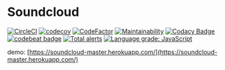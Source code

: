# Soundcloud

[![CircleCI](https://circleci.com/gh/Jimmysh/soundcloud/tree/master.svg?style=svg)](https://circleci.com/gh/Jimmysh/soundcloud/tree/master)
[![codecov](https://codecov.io/gh/Jimmysh/soundcloud/branch/master/graph/badge.svg?token=V53R84BX4P)](https://codecov.io/gh/Jimmysh/soundcloud)
[![CodeFactor](https://www.codefactor.io/repository/github/jimmysh/soundcloud/badge)](https://www.codefactor.io/repository/github/jimmysh/soundcloud)
[![Maintainability](https://api.codeclimate.com/v1/badges/66d7cf271aeeb463cb8d/maintainability)](https://codeclimate.com/github/Jimmysh/soundcloud/maintainability)
[![Codacy Badge](https://app.codacy.com/project/badge/Grade/c0175401511b4760891f358e0170763c)](https://www.codacy.com/gh/Jimmysh/soundcloud/dashboard?utm_source=github.com&utm_medium=referral&utm_content=Jimmysh/soundcloud&utm_campaign=Badge_Grade)
[![codebeat badge](https://codebeat.co/badges/b88a5945-c78a-48c7-8dba-224fc047e85b)](https://codebeat.co/projects/github-com-jimmysh-soundcloud-master)
[![Total alerts](https://img.shields.io/lgtm/alerts/g/Jimmysh/soundcloud.svg?logo=lgtm&logoWidth=18)](https://lgtm.com/projects/g/Jimmysh/soundcloud/alerts/)
[![Language grade: JavaScript](https://img.shields.io/lgtm/grade/javascript/g/Jimmysh/soundcloud.svg?logo=lgtm&logoWidth=18)](https://lgtm.com/projects/g/Jimmysh/soundcloud/context:javascript)

demo: [https://soundcloud-master.herokuapp.com/](https://soundcloud-master.herokuapp.com/)
